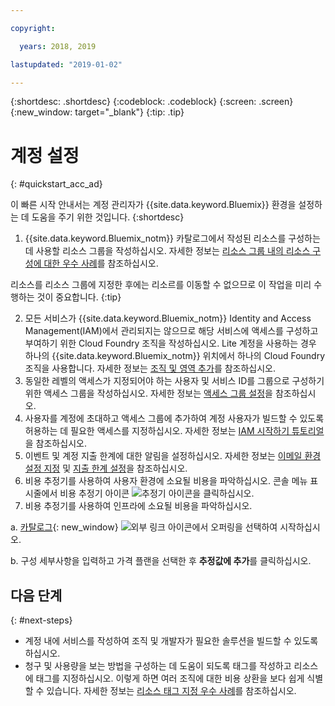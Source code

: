 ```yaml
---

copyright:

  years: 2018, 2019

lastupdated: "2019-01-02"

---
```


{:shortdesc: .shortdesc}
{:codeblock: .codeblock}
{:screen: .screen}
{:new_window: target="_blank"}
{:tip: .tip}

# 계정 설정
{: #quickstart_acc_ad}

이 빠른 시작 안내서는 계정 관리자가 {{site.data.keyword.Bluemix}} 환경을 설정하는 데 도움을 주기 위한 것입니다. 
{:shortdesc}

1. {{site.data.keyword.Bluemix_notm}} 카탈로그에서 작성된 리소스를 구성하는 데 사용할 리소스 그룹을 작성하십시오. 자세한 정보는 [리소스 그룹 내의 리소스 구성에 대한 우수 사례](/docs/resources/bestpractice_rgs.html#bp_resourcegroups)를 참조하십시오.

  리소스를 리소스 그룹에 지정한 후에는 리소르를 이동할 수 없으므로 이 작업을 미리 수행하는 것이 중요합니다.
  {:tip}
  
2. 모든 서비스가 {{site.data.keyword.Bluemix_notm}} Identity and Access Management(IAM)에서 관리되지는 않으므로 해당 서비스에 액세스를 구성하고 부여하기 위한 Cloud Foundry 조직을 작성하십시오. Lite 계정을 사용하는 경우 하나의 {{site.data.keyword.Bluemix_notm}} 위치에서 하나의 Cloud Foundry 조직을 사용합니다. 자세한 정보는 [조직 및 영역 추가](/docs/account/orgs_spaces.html#orgsspacesusers)를 참조하십시오. 
3. 동일한 레벨의 액세스가 지정되어야 하는 사용자 및 서비스 ID를 그룹으로 구성하기 위한 액세스 그룹을 작성하십시오. 자세한 정보는 [액세스 그룹 설정](/docs/iam/groups.html#groups)을 참조하십시오.
4. 사용자를 계정에 초대하고 액세스 그룹에 추가하여 계정 사용자가 빌드할 수 있도록 허용하는 데 필요한 액세스를 지정하십시오. 자세한 정보는 [IAM 시작하기 튜토리얼](/docs/iam/quickstart.html#getstarted)을 참조하십시오.
5. 이벤트 및 계정 지출 한계에 대한 알림을 설정하십시오. 자세한 정보는 [이메일 환경 설정 지정](/docs/account/email.html) 및 [지출 한계 설정](/docs/billing-usage/notifications.html)을 참조하십시오. 
6. 비용 추정기를 사용하여 사용자 환경에 소요될 비용을 파악하십시오. 콘솔 메뉴 표시줄에서 비용 추정기 아이콘 ![추정기 아이콘](../icons/Estimator.svg)을 클릭하십시오. 
7. 비용 추정기를 사용하여 인프라에 소요될 비용을 파악하십시오. 
  
  a. [카탈로그](https://cloud.ibm.com/catalog){: new_window} ![외부 링크 아이콘](../icons/launch-glyph.svg)에서 오퍼링을 선택하여 시작하십시오. 
  
  b. 구성 세부사항을 입력하고 가격 플랜을 선택한 후 **추정값에 추가**를 클릭하십시오.

## 다음 단계
{: #next-steps}

* 계정 내에 서비스를 작성하여 조직 및 개발자가 필요한 솔루션을 빌드할 수 있도록 하십시오.  
* 청구 및 사용량을 보는 방법을 구성하는 데 도움이 되도록 태그를 작성하고 리소스에 태그를 지정하십시오. 이렇게 하면 여러 조직에 대한 비용 상환을 보다 쉽게 식별할 수 있습니다. 자세한 정보는 [리소스 태그 지정 우수 사례](/docs/account/bp_account.html#tags)를 참조하십시오. 
